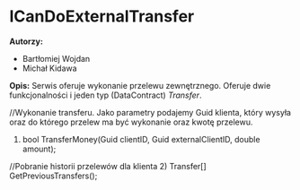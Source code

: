 ICanDoExternalTransfer
======================

<b>Autorzy:</b>
- Bartłomiej Wojdan
- Michał Kidawa

<b>Opis:</b>
Serwis oferuje wykonanie przelewu zewnętrznego.
Oferuje dwie funkcjonalności i jeden typ (DataContract) <i>Transfer</i>.

//Wykonanie transferu. Jako parametry podajemy Guid klienta, który wysyła oraz do którego przelew ma być wykonanie oraz kwotę przelewu.
1) bool TransferMoney(Guid clientID, Guid externalClientID, double amount);

//Pobranie historii przelewów dla klienta
2) Transfer[] GetPreviousTransfers();

